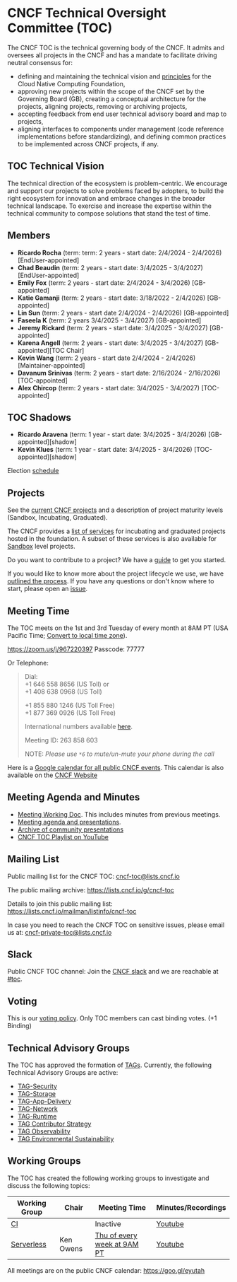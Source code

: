 # CNCF Technical Oversight Committee (TOC)

The CNCF TOC is the technical governing body of the CNCF. It admits and oversees all projects in the CNCF  and has a mandate to facilitate driving neutral consensus for:
* defining and maintaining the technical vision and [principles](https://github.com/cncf/toc/blob/main/PRINCIPLES.md) for the Cloud Native Computing Foundation,
* approving new projects within the scope of  the CNCF set by the Governing Board (GB), creating  a conceptual architecture for the projects, aligning projects, removing or archiving projects,
* accepting feedback from end user technical advisory board and map to projects,
* aligning interfaces to components under management (code reference implementations before standardizing), and defining common practices to be implemented across CNCF projects, if any.

## TOC Technical Vision
The technical direction of the ecosystem is problem-centric. We encourage and support our projects to solve problems faced by adopters, to build the right ecosystem for innovation and embrace changes in the broader technical landscape. To exercise and increase the expertise within the technical community to compose solutions that stand the test of time.

## Members

* **Ricardo Rocha** (term: term: 2 years - start date: 2/4/2024 - 2/4/2026) [EndUser-appointed]
* **Chad Beaudin** (term: 2 years - start date: 3/4/2025 - 3/4/2027) [EndUser-appointed]
* **Emily Fox** (term: 2 years - start date: 2/4/2024 - 3/4/2026) [GB-appointed]
* **Katie Gamanji** (term: 2 years - start date: 3/18/2022 - 2/4/2026) [GB-appointed]
* **Lin Sun** (term: 2 years - start date 2/4/2024 - 2/4/2026) [GB-appointed]
* **Faseela K** (term: 2 years 3/4/2025 - 3/4/2027) [GB-appointed]
* **Jeremy Rickard** (term: 2 years - start date: 3/4/2025 - 3/4/2027) [GB-appointed]
* **Karena Angell** (term: 2 years - start date: 3/4/2025 - 3/4/2027) [GB-appointed][TOC Chair]
* **Kevin Wang** (term: 2 years - start date 2/4/2024 - 2/4/2026) [Maintainer-appointed]
* **Davanum Srinivas** (term: 2 years - start date: 2/16/2024 - 2/16/2026) [TOC-appointed]
* **Alex Chircop**  (term: 2 years - start date: 3/4/2025 - 3/4/2027) [TOC-appointed]


## TOC Shadows

* **Ricardo Aravena** (term: 1 year - start date: 3/4/2025 - 3/4/2026) [GB-appointed][shadow]
* **Kevin Klues** (term: 1 year - start date: 3/4/2025 - 3/4/2026) [TOC-appointed][shadow]





Election [schedule](operations/election-schedule.md)

## Projects

See the [current CNCF projects](https://www.cncf.io/projects/) and a description of project maturity levels (Sandbox, Incubating, Graduated).

The CNCF provides a [list of services](https://www.cncf.io/services-for-projects/) for incubating and graduated projects hosted in the foundation. A subset of these services is also available for [Sandbox](https://www.cncf.io/sandbox-projects/) level projects.

Do you want to contribute to a project? We have a [guide](https://contribute.cncf.io/contributors/) to get you started.

If you would like to know more about the project lifecycle we use, we have [outlined the process](https://github.com/cncf/toc/blob/main/process/README.md). If you have any questions or don't know where to start, please open an [issue](https://github.com/cncf/toc/issues).

## Meeting Time

The TOC meets on the 1st and 3rd Tuesday of every month at 8AM PT (USA Pacific Time; [Convert to local time zone](http://www.thetimezoneconverter.com/?t=8:00AM&tz=San%20Francisco)).  

https://zoom.us/j/967220397
Passcode: 77777

Or Telephone:

> Dial:  
> +1 646 558 8656 (US Toll) or  
> +1 408 638 0968 (US Toll)  
> 
> +1 855 880 1246 (US Toll Free)  
> +1 877 369 0926 (US Toll Free)
> 
> International numbers available [here](https://zoom.us/zoomconference?m=ddKUsXGa2tGOHvCl4ccI0juqU7TZaCov).
>
> Meeting ID: 263 858 603
>
> NOTE: _Please use `*6` to mute/un-mute your phone during the call_

Here is a [Google calendar for all public CNCF events](https://goo.gl/eyutah). This calendar is also available on the [CNCF Website](https://www.cncf.io/calendar/)


## Meeting Agenda and Minutes

- [Meeting Working Doc](https://docs.google.com/document/d/1jpoKT12jf2jTf-2EJSAl4iTdA7Aoj_uiI19qIaECNFc/edit#). This includes minutes from previous meetings.
- [Meeting agenda and presentations](docs/meeting_presentations.md).
- [Archive of community presentations](docs/scheduled_presentations.md)
- [CNCF TOC Playlist on YouTube](https://www.youtube.com/playlist?list=PLj6h78yzYM2Mf6GCZzW6CAk6GlZESbemB)

## Mailing List

Public mailing list for the CNCF TOC: cncf-toc@lists.cncf.io

The public mailing archive: https://lists.cncf.io/g/cncf-toc

Details to join this public mailing list: https://lists.cncf.io/mailman/listinfo/cncf-toc

In case you need to reach the CNCF TOC on sensitive issues, please email us at: cncf-private-toc@lists.cncf.io

## Slack

Public CNCF TOC channel: Join the [CNCF slack](https://slack.cncf.io/) and we are reachable at [#toc](https://cloud-native.slack.com/archives/C0MP69YF4).  

## Voting

This is our [voting policy](docs/voting.md). Only TOC members can cast binding votes. (+1 Binding)

## Technical Advisory Groups

The TOC has approved the formation of [TAGs](tags/cncf-tags.md).
Currently, the following Technical Advisory Groups are active: 

* [TAG-Security](https://github.com/cncf/tag-security)
* [TAG-Storage](https://github.com/cncf/tag-storage) 
* [TAG-App-Delivery](https://github.com/cncf/tag-app-delivery)
* [TAG-Network](https://github.com/cncf/tag-network)
* [TAG-Runtime](https://github.com/cncf/tag-runtime)
* [TAG Contributor Strategy](https://github.com/cncf/tag-contributor-strategy)
* [TAG Observability](https://github.com/cncf/tag-observability)
* [TAG Environmental Sustainability](https://github.com/cncf/tag-env-sustainability)


## Working Groups

The TOC has created the following working groups to investigate and discuss the following topics:

| Working Group | Chair            | Meeting Time                          | Minutes/Recordings |
|---------------|------------------|---------------------------------------|--------------------|
| [CI](https://github.com/cncf/wg-ci)         |   | Inactive | [Youtube](https://www.youtube.com/playlist?list=PLj6h78yzYM2P3_A3ujWHSxOu1IO_bd7Zi)
| [Serverless](https://github.com/cncf/wg-serverless) | Ken Owens        |  [Thu of every week at 9AM PT](https://zoom.us/my/cncfserverlesswg)                                     | [Youtube](https://www.youtube.com/playlist?list=PLj6h78yzYM2Ph7YoBIgsZNW_RGJvNlFOt)

All meetings are on the public CNCF calendar: https://goo.gl/eyutah
